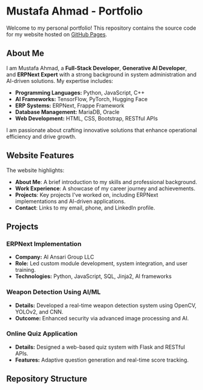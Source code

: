 # Mustafa Ahmad - Portfolio

Welcome to my personal portfolio! This repository contains the source code for my website hosted on [GitHub Pages](https://<your-username>.github.io/).

## About Me

I am Mustafa Ahmad, a **Full-Stack Developer**, **Generative AI Developer**, and **ERPNext Expert** with a strong background in system administration and AI-driven solutions. My expertise includes:

- **Programming Languages:** Python, JavaScript, C++
- **AI Frameworks:** TensorFlow, PyTorch, Hugging Face
- **ERP Systems:** ERPNext, Frappe Framework
- **Database Management:** MariaDB, Oracle
- **Web Development:** HTML, CSS, Bootstrap, RESTful APIs

I am passionate about crafting innovative solutions that enhance operational efficiency and drive growth.

## Website Features

The website highlights:
- **About Me**: A brief introduction to my skills and professional background.
- **Work Experience**: A showcase of my career journey and achievements.
- **Projects**: Key projects I've worked on, including ERPNext implementations and AI-driven applications.
- **Contact**: Links to my email, phone, and LinkedIn profile.

## Projects

### ERPNext Implementation
- **Company:** Al Ansari Group LLC
- **Role:** Led custom module development, system integration, and user training.
- **Technologies:** Python, JavaScript, SQL, Jinja2, AI frameworks

### Weapon Detection Using AI/ML
- **Details:** Developed a real-time weapon detection system using OpenCV, YOLOv2, and CNN.
- **Outcome:** Enhanced security via advanced image processing and AI.

### Online Quiz Application
- **Details:** Designed a web-based quiz system with Flask and RESTful APIs.
- **Features:** Adaptive question generation and real-time score tracking.

## Repository Structure

